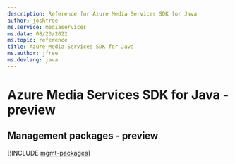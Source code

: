 ```yaml
---
description: Reference for Azure Media Services SDK for Java
author: joshfree
ms.service: mediaservices
ms.data: 08/23/2022
ms.topic: reference
title: Azure Media Services SDK for Java
ms.author: jfree
ms.devlang: java
---
```

# Azure Media Services SDK for Java - preview

## Management packages - preview
[!INCLUDE [mgmt-packages](media-services-mgmt-index.md)]